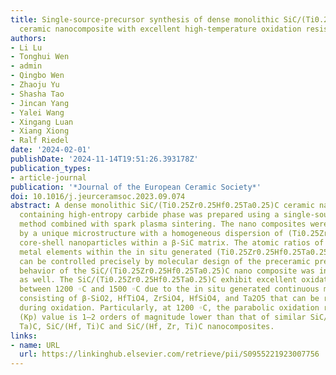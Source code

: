 ```yaml
---
title: Single-source-precursor synthesis of dense monolithic SiC/(Ti0.25Zr0.25Hf0.25Ta0.25)C
  ceramic nanocomposite with excellent high-temperature oxidation resistance
authors:
- Li Lu
- Tonghui Wen
- admin
- Qingbo Wen
- Zhaoju Yu
- Shasha Tao
- Jincan Yang
- Yalei Wang
- Xingang Luan
- Xiang Xiong
- Ralf Riedel
date: '2024-02-01'
publishDate: '2024-11-14T19:51:26.393178Z'
publication_types:
- article-journal
publication: '*Journal of the European Ceramic Society*'
doi: 10.1016/j.jeurceramsoc.2023.09.074
abstract: A dense monolithic SiC/(Ti0.25Zr0.25Hf0.25Ta0.25)C ceramic nanocomposite
  containing high-entropy carbide phase was prepared using a single-source-precursor
  method combined with spark plasma sintering. The nano­ composites were characterized
  by a unique microstructure with a homogeneous dispersion of (Ti0.25Zr0.25Hf0.25Ta0.25)C@C
  core-shell nanoparticles within a β-SiC matrix. The atomic ratios of transition
  metal elements within the in situ generated (Ti0.25Zr0.25Hf0.25Ta0.25)C nanoparticles
  can be controlled precisely by molecular design of the preceramic precursors. Oxidation
  behavior of the SiC/(Ti0.25Zr0.25Hf0.25Ta0.25)C nano­ composite was investigated
  as well. The SiC/(Ti0.25Zr0.25Hf0.25Ta0.25)C exhibit excellent oxidation resistance
  between 1200 ◦C and 1500 ◦C due to the in situ generated continuous multiphase scales
  consisting of β-SiO2, HfTiO4, ZrSiO4, HfSiO4, and Ta2O5 that can be rapidly sintered
  during oxidation. Particularly, at 1200 ◦C, the parabolic oxidation rate constant
  (Kp) value is 1–2 orders of magnitude lower than that of similar SiC/HfC, SiC/ (Hf,
  Ta)C, SiC/(Hf, Ti)C and SiC/(Hf, Zr, Ti)C nanocomposites.
links:
- name: URL
  url: https://linkinghub.elsevier.com/retrieve/pii/S0955221923007756
---
```


